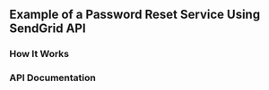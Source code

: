 
## Example of a Password Reset Service Using SendGrid API


### How It Works



### API Documentation


